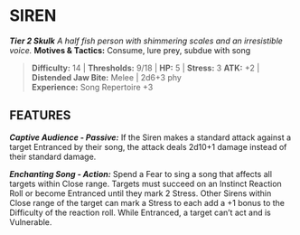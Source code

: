 ﻿---
tags:
  - Adversary
  - Creature
  - Statblock

name: 'SIREN'
tier: 2
type: Skulk
description: 'A half fish person with shimmering scales and an irresistible voice.'
motives_and_tactics: 'Consume, lure prey, subdue with song'
difficulty: '14'
thresholds: '9/18'
hp: '5'
stress: '3'
atk: '+2'
attack: 'Distended Jaw Bite'
range: 'Melee'
damage: '2d6+3 phy'
experience:
  - 'Song Repertoire +3'
feats:
- name: 'Captive Audience'
  type: 'Passive'
  text: 'If the Siren makes a standard attack against a target Entranced by their song, the attack deals 2d10+1 damage instead of their standard damage.'
- name: 'Enchanting Song'
  type: 'Action'
  text: 'Spend a Fear to sing a song that affects all targets within Close range. Targets must succeed on an Instinct Reaction Roll or become Entranced until they mark 2 Stress. Other Sirens within Close range of the target can mark a Stress to each add a +1 bonus to the Difficulty of the reaction roll. While Entranced, a target can’t act and is Vulnerable.'
layout: Daggerheart Adversary
source: srd-adversary
statblock: true
---

# SIREN

***Tier 2 Skulk***
*A half fish person with shimmering scales and an irresistible voice.*
**Motives & Tactics:** Consume, lure prey, subdue with song

> **Difficulty:** 14 | **Thresholds:** 9/18 | **HP:** 5 | **Stress:** 3
> **ATK:** +2 | **Distended Jaw Bite:** Melee | 2d6+3 phy  
> **Experience:** Song Repertoire +3

## FEATURES

***Captive Audience - Passive:*** If the Siren makes a standard attack against a target Entranced by their song, the attack deals 2d10+1 damage instead of their standard damage.

***Enchanting Song - Action:*** Spend a Fear to sing a song that affects all targets within Close range. Targets must succeed on an Instinct Reaction Roll or become Entranced until they mark 2 Stress. Other Sirens within Close range of the target can mark a Stress to each add a +1 bonus to the Difficulty of the reaction roll. While Entranced, a target can’t act and is Vulnerable.
